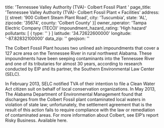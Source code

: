 title: 'Tennessee Valley Authority (TVA)- Colbert Fossil Plant '
page_title: 'Tennessee Valley Authority (TVA)- Colbert Fossil Plant  « Facilities'
address: [{
  street: '900 Colbert Steam Plant Road',
  city: 'Tuscumbia',
  state: 'AL',
  zipcode: '35674',
  county: 'Colbert County'
}]
owner_operator: 'Tampa Electric Company (TECO)'
impoundment_hazard_rating: 'High hazard'
pollutants: [
    {
      type: ''
    }
]
latitude: '34.72622600000'
longitude: '-87.82832100000'
data_zip: ''
geojson: ''

The Colbert Fossil Plant houses two unlined ash impoundments that cover a 127 acre area on the Tennessee River in rural northwest Alabama. These impoundments have been seeping contaminants into the Tennessee River and one of its tributaries for almost 30 years, according to research conducted by EIP and its partner, the Southern Environmental Law Center (SELC).

In February 2013, SELC notified TVA of their intention to file a Clean Water Act citizen suit on behalf of local conservation organizations. In May 2013, The Alabama Department of Environmental Management found that discharges from the Colbert Fossil plant contaminated local waters in violation of state law; unfortunately, the settlement agreement that is the result of this action fails to require compliance with the law or remediation of contaminated areas. For more information about Colbert, see EIP’s report Risky Business. Available here.